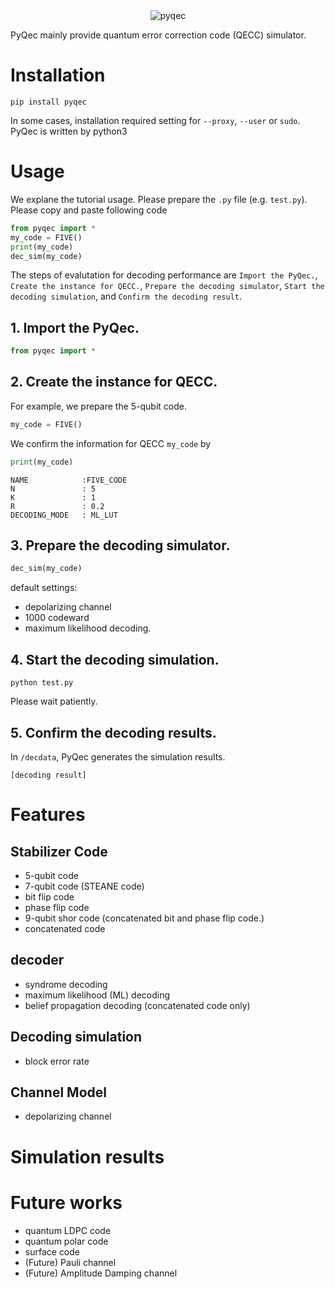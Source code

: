 <div align="center">
<img src="https://user-images.githubusercontent.com/72004949/147950760-7b073f0b-1efb-4d65-a8db-b347c0e115e0.png" alt="pyqec" title="pyqec">
</div>

PyQec mainly provide quantum error correction code (QECC) simulator. 

# Installation

```
pip install pyqec
```
In some cases, installation required setting for `--proxy`, `--user` or `sudo`. PyQec is written by python3

# Usage
We explane the tutorial usage. 
Please prepare the `.py` file (e.g. `test.py`). Please copy and paste following code
```python
from pyqec import *
my_code = FIVE()
print(my_code)
dec_sim(my_code)
```
The steps of evalutation for decoding performance are `Import the PyQec.`, `Create the instance for QECC.`, `Prepare the decoding simulator`, `Start the decoding simulation`, and `Confirm the decoding result`.

## 1. Import the PyQec.
```python
from pyqec import *
```
## 2. Create the instance for QECC.
For example, we prepare the 5-qubit code.
```python
my_code = FIVE()
```
We confirm the information for QECC `my_code` by
```python
print(my_code)
```
```
NAME            :FIVE_CODE
N               : 5
K               : 1
R               : 0.2
DECODING_MODE   : ML_LUT
```

## 3. Prepare the decoding simulator.
```python
dec_sim(my_code)
```
default settings:
- depolarizing channel
- 1000 codeward
- maximum likelihood decoding.

## 4. Start the decoding simulation. 
```
python test.py
```
Please wait patiently. 
## 5. Confirm the decoding results.
In `/decdata`, PyQec generates the simulation results.

```
[decoding result]
```

# Features
## Stabilizer Code
- 5-qubit code
- 7-qubit code (STEANE code)
- bit flip code
- phase flip code
- 9-qubit shor code (concatenated bit and phase flip code.)
- concatenated code

## decoder
- syndrome decoding
- maximum likelihood (ML) decoding
- belief propagation decoding (concatenated code only)

## Decoding simulation
- block error rate

## Channel Model
- depolarizing channel

# Simulation results

# Future works
- quantum LDPC code
- quantum polar code
- surface code
- (Future) Pauli channel
- (Future) Amplitude Damping channel

